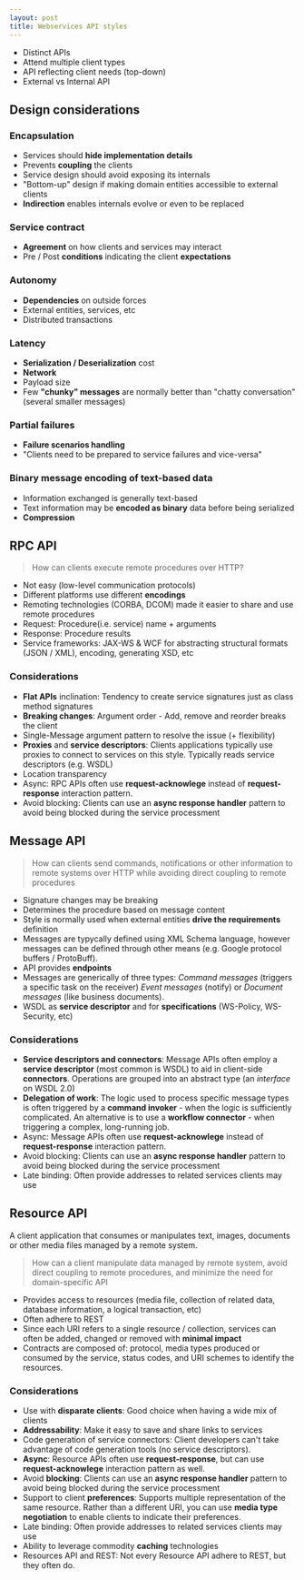 ```yaml
---
layout: post
title: Webservices API styles
---
```


- Distinct APIs
- Attend multiple client types
- API reflecting client needs (top-down)
- External vs Internal API

## Design considerations

### Encapsulation

- Services should **hide implementation details**
- Prevents **coupling** the clients
- Service design should avoid exposing its internals
- "Bottom-up" design if making domain entities accessible to external clients
- **Indirection** enables internals evolve or even to be replaced

### Service contract

- **Agreement** on how clients and services may interact
- Pre / Post **conditions** indicating the client **expectations**

### Autonomy

- **Dependencies** on outside forces
- External entities, services, etc
- Distributed transactions

### Latency

- **Serialization / Deserialization** cost
- **Network**
- Payload size
- Few **"chunky" messages** are normally better than "chatty conversation" (several smaller messages)

### Partial failures

- **Failure scenarios handling**
- "Clients need to be prepared to service failures and vice-versa"

### Binary message encoding of text-based data

- Information exchanged is generally text-based
- Text information may be **encoded as binary** data before being serialized
- **Compression**

## RPC API

> How can clients execute remote procedures over HTTP?

- Not easy (low-level communication protocols)
- Different platforms use different **encodings**
- Remoting technologies (CORBA, DCOM) made it easier to share and use remote procedures
- Request: Procedure(i.e. service) name + arguments
- Response: Procedure results
- Service frameworks: JAX-WS & WCF for abstracting structural formats (JSON / XML), encoding, generating XSD, etc

### Considerations

- **Flat APIs** inclination: Tendency to create service signatures just as class method signatures
- **Breaking changes**: Argument order - Add, remove and reorder breaks the client
- Single-Message argument pattern to resolve the issue (+ flexibility)
- **Proxies** and **service descriptors**: Clients applications typically use proxies to connect to services on this style. Typically reads service descriptors (e.g. WSDL)
- Location transparency
- Async: RPC APIs often use **request-acknowlege** instead of **request-response** interaction pattern. 
- Avoid blocking: Clients can use an **async response handler** pattern to avoid being blocked during the service processment

## Message API

> How can clients send commands, notifications or other information to remote systems over HTTP while avoiding direct coupling to remote procedures

- Signature changes may be breaking
- Determines the procedure based on message content
- Style is normally used when external entities **drive the requirements** definition
- Messages are typycally defined using XML Schema language, however messages can be defined through other means (e.g. Google protocol buffers / ProtoBuff).
- API provides **endpoints**
- Messages are generically of three types: *Command messages* (triggers a specific task on the receiver) *Event messages* (notify) or *Document messages* (like business documents).
- WSDL as **service descriptor** and for **specifications** (WS-Policy, WS-Security, etc)

### Considerations

- **Service descriptors and connectors**: Message APIs often employ a **service descriptor** 
(most common is WSDL) to aid in client-side **connectors**. Operations are grouped into an abstract type (an *interface* on WSDL 2.0)
- **Delegation of work**: The logic used to process specific message types is often triggered by a **command invoker** - when the logic is sufficiently complicated. An alternative is to use a **workflow connector** - when triggering a complex, long-running job.
- Async: Message APIs often use **request-acknowlege** instead of **request-response** interaction pattern. 
- Avoid blocking: Clients can use an **async response handler** pattern to avoid being blocked during the service processment
- Late binding: Often provide addresses to related services clients may use

## Resource API

A client application that consumes or manipulates text, images, documents or other media files managed by a remote system.

> How can a client manipulate data managed by remote system, avoid direct coupling to remote procedures, and minimize the need for domain-specific API

- Provides access to resources (media file, collection of related data, database information, a logical transaction, etc)
- Often adhere to REST
- Since each URI refers to a single resource / collection, services can often be added, changed or removed with **minimal impact**
- Contracts are composed of: protocol, media types produced or consumed by the service, status codes, and URI schemes to identify the resources.


### Considerations

- Use with **disparate clients**: Good choice when having a wide mix of clients
- **Addressability**: Make it easy to save and share links to services
- Code generation of service connectors: Client developers can't take advantage of code generation tools (no service descriptors).
- **Async**: Resource APIs often use **request-response**, but can use **request-acknowlege** interaction pattern as well. 
- Avoid **blocking**: Clients can use an **async response handler** pattern to avoid being blocked during the service processment
- Support to client **preferences**: Supports multiple representation of the same resource. Rather than a different URI, you can use **media type negotiation** to enable clients to indicate their preferences.
- Late binding: Often provide addresses to related services clients may use
- Ability to leverage commodity **caching** technologies
- Resources API and REST: Not every Resource API adhere to REST, but they often do.